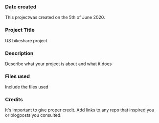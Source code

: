 ### Date created
This projectwas created on the 5th of June 2020.

### Project Title
US bikeshare project

### Description
Describe what your project is about and what it does

### Files used
Include the files used

### Credits
It's important to give proper credit. Add links to any repo that inspired you or blogposts you consulted.

